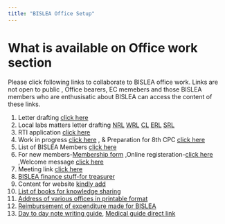 ```yaml
---
title: "BISLEA Office Setup"
---
```


What is available on Office work section
======

Please click following links to collaborate to BISLEA office work. Links are not open to public , Office bearers, EC memebers and those BISLEA members who are enthusisatic about BISLEA can access the content of these links. 
1. Letter drafting [click here](https://docs.google.com/document/d/1KwhZ1eueSxfeZq-fk9XW4xNr8DehZYAkOFYB77h1_-k/edit?usp=sharing)
2. Local labs matters letter drafting [NRL](https://docs.google.com/document/d/113dosl21lLmuMsXqYAPHr4OXG3yBojzph8yYk3HU1Cg/edit) [WRL](https://docs.google.com/document/d/1lJchtAVI7GT1MC8uB7GCb04-lDTZEZ5x_JYkHD4fO6c/edit) [CL](https://docs.google.com/document/d/1_9lxTHkW-KA2guhly6P_UydAhwq6qxU1DnOpHtDyVAY/edit) [ERL](https://docs.google.com/document/d/1WZHkws5MHIUbP7acY7coqgFOvLF3PzHg4ncaDGGqtAc/edit) [SRL](https://docs.google.com/document/d/1uP7QxF2x_yoVPJ11kRnrnztKKP3ZxxYkeR3ho2EWUBk/edit)
3. RTI application [click here](https://docs.google.com/document/d/1j7eF31LXPUR4LGRz5NqYHWBaNjV2qzo2b8KUtOliU6U/edit)
4. Work in progress [click here](https://docs.google.com/spreadsheets/d/1RGDa8r_RovbSdfYECCV-8K_HJPUaw8yWOwiWBmezaqc/edit#gid=0) , & Preparation for 8th CPC [click here](https://docs.google.com/spreadsheets/d/1dYxbl0OyuYDcvJYjfmeQakg6efz9xNMipki_1q_2LXA/edit#gid=0)
5. List of BISLEA Members [click here](https://docs.google.com/spreadsheets/d/1u9mW_RQ84gKwLuqPN12bN7UyLajp7Gwt9kWy54ybERw/edit#gid=0)
6. For new members-[Membership form](https://bislea.github.io/files/Membership-form.pdf) ,Online registeration-[click here](https://docs.google.com/forms/d/e/1FAIpQLSc6yCjwtZHgoOYeKsLWQIDQdsrGzw0dHzhgiTGV30D-IPCl1w/viewform) ,Welcome message [click here](https://docs.google.com/document/d/1SXafVkXhdsbUqSDmUaeUutE2NO0pKekesQY2NP0fc9o/edit)
7. Meeting link [click here](https://meet.google.com/rrd-wzzs-chj)
8. [BISLEA finance stuff-for treasurer](https://drive.google.com/drive/folders/1Ast1I0PfdSFTVDkXjvxU-f5pMOX9wTZX)
9. Content for website [kindly add](https://docs.google.com/document/d/13iAfOgis4w0W_XjJfwM7FIzv0PGiZoDokq6tidSwIm8/edit)
10. [List of books for knowledge sharing](https://docs.google.com/spreadsheets/d/1tPMdQtoHjdw9kbtnXVdxvRLjqhDh5BRi8wFU3eO57to/edit#gid=0)
11. [Address of various offices in printable format](https://docs.google.com/spreadsheets/d/1VhP2qGA_uFc1LFY5CdRxBb9vANqAnzSi/edit#gid=1844763315)
12. [Reimbursement of expenditure made for BISLEA](https://docs.google.com/document/d/1ckAIy3W33GZvDobfdWichLwhPBi9lNlcGBrRYgTB5dQ/edit)
13. [Day to day note writing guide](https://bislea.github.io/note), [Medical guide direct link](https://bislea.github.io/medical)

